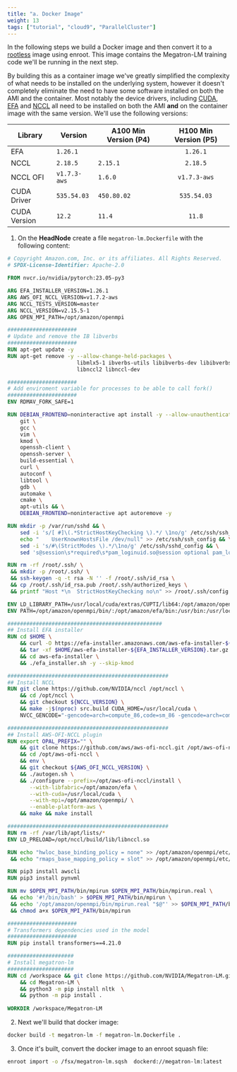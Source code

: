 ```yaml
---
title: "a. Docker Image"
weight: 13
tags: ["tutorial", "cloud9", "ParallelCluster"]
---
```


In the following steps we build a Docker image and then convert it to a [rootless](https://rootlesscontaine.rs/) image using enroot. This image contains the Megatron-LM training code we'll be running in the next step.

By building this as a container image we've greatly simplified the complexity of what needs to be installed on the underlying system, however it doesn't completely eliminate the need to have some software installed on both the AMI and the container. Most notably the device drivers, including [CUDA](https://docs.nvidia.com/deploy/cuda-compatibility/), [EFA](https://aws.amazon.com/hpc/efa/) and [NCCL](https://developer.nvidia.com/nccl) all need to be installed on both the AMI **and** on the container image with the same version. We'll use the following versions:

| Library       | Version       | A100 Min Version (P4) | H100 Min Version (P5) |
|---------------|---------------|-----------------------|:---------------------:|
|  EFA          |  `1.26.1`     |                       |     `1.26.1`          |
|  NCCL         |  `2.18.5`     |     `2.15.1`          |     `2.18.5`          |
|  NCCL OFI     |  `v1.7.3-aws` |     `1.6.0`           |     `v1.7.3-aws`      |
|  CUDA Driver  |  `535.54.03`  |      `450.80.02`      |     `535.54.03`       |
|  CUDA Version |  `12.2`       |      `11.4`           |     `11.8`            |


1. On the **HeadNode** create a file `megatron-lm.Dockerfile` with the following content:

```dockerfile
# Copyright Amazon.com, Inc. or its affiliates. All Rights Reserved.
# SPDX-License-Identifier: Apache-2.0

FROM nvcr.io/nvidia/pytorch:23.05-py3

ARG EFA_INSTALLER_VERSION=1.26.1
ARG AWS_OFI_NCCL_VERSION=v1.7.2-aws
ARG NCCL_TESTS_VERSION=master
ARG NCCL_VERSION=v2.15.5-1
ARG OPEN_MPI_PATH=/opt/amazon/openmpi

######################
# Update and remove the IB libverbs
######################
RUN apt-get update -y
RUN apt-get remove -y --allow-change-held-packages \
                      libmlx5-1 ibverbs-utils libibverbs-dev libibverbs1 \
                      libnccl2 libnccl-dev

######################
# Add enviroment variable for processes to be able to call fork()
######################
ENV RDMAV_FORK_SAFE=1

RUN DEBIAN_FRONTEND=noninteractive apt install -y --allow-unauthenticated \
    git \
    gcc \
    vim \
    kmod \
    openssh-client \
    openssh-server \
    build-essential \
    curl \
    autoconf \
    libtool \
    gdb \
    automake \
    cmake \
    apt-utils && \
    DEBIAN_FRONTEND=noninteractive apt autoremove -y

RUN mkdir -p /var/run/sshd && \
    sed -i 's/[ #]\(.*StrictHostKeyChecking \).*/ \1no/g' /etc/ssh/ssh_config && \
    echo "    UserKnownHostsFile /dev/null" >> /etc/ssh/ssh_config && \
    sed -i 's/#\(StrictModes \).*/\1no/g' /etc/ssh/sshd_config && \
    sed 's@session\s*required\s*pam_loginuid.so@session optional pam_loginuid.so@g' -i /etc/pam.d/sshd

RUN rm -rf /root/.ssh/ \
 && mkdir -p /root/.ssh/ \
 && ssh-keygen -q -t rsa -N '' -f /root/.ssh/id_rsa \
 && cp /root/.ssh/id_rsa.pub /root/.ssh/authorized_keys \
 && printf "Host *\n  StrictHostKeyChecking no\n" >> /root/.ssh/config

ENV LD_LIBRARY_PATH=/usr/local/cuda/extras/CUPTI/lib64:/opt/amazon/openmpi/lib:/opt/nccl/build/lib:/opt/amazon/efa/lib:/opt/aws-ofi-nccl/install/lib:$LD_LIBRARY_PATH
ENV PATH=/opt/amazon/openmpi/bin/:/opt/amazon/efa/bin:/usr/bin:/usr/local/bin:$PATH

#################################################
## Install EFA installer
RUN cd $HOME \
    && curl -O https://efa-installer.amazonaws.com/aws-efa-installer-${EFA_INSTALLER_VERSION}.tar.gz \
    && tar -xf $HOME/aws-efa-installer-${EFA_INSTALLER_VERSION}.tar.gz \
    && cd aws-efa-installer \
    && ./efa_installer.sh -y --skip-kmod

###################################################
## Install NCCL
RUN git clone https://github.com/NVIDIA/nccl /opt/nccl \
    && cd /opt/nccl \
    && git checkout ${NCCL_VERSION} \
    && make -j$(nproc) src.build CUDA_HOME=/usr/local/cuda \
    NVCC_GENCODE="-gencode=arch=compute_86,code=sm_86 -gencode=arch=compute_80,code=sm_80 -gencode=arch=compute_75,code=sm_75 -gencode=arch=compute_70,code=sm_70 -gencode=arch=compute_60,code=sm_60"

###################################################
## Install AWS-OFI-NCCL plugin
RUN export OPAL_PREFIX="" \
    && git clone https://github.com/aws/aws-ofi-nccl.git /opt/aws-ofi-nccl \
    && cd /opt/aws-ofi-nccl \
    && env \
    && git checkout ${AWS_OFI_NCCL_VERSION} \
    && ./autogen.sh \
    && ./configure --prefix=/opt/aws-ofi-nccl/install \
       --with-libfabric=/opt/amazon/efa \
       --with-cuda=/usr/local/cuda \
       --with-mpi=/opt/amazon/openmpi/ \
       --enable-platform-aws \
    && make && make install

###################################################
RUN rm -rf /var/lib/apt/lists/*
ENV LD_PRELOAD=/opt/nccl/build/lib/libnccl.so

RUN echo "hwloc_base_binding_policy = none" >> /opt/amazon/openmpi/etc/openmpi-mca-params.conf \
 && echo "rmaps_base_mapping_policy = slot" >> /opt/amazon/openmpi/etc/openmpi-mca-params.conf

RUN pip3 install awscli 
RUN pip3 install pynvml 

RUN mv $OPEN_MPI_PATH/bin/mpirun $OPEN_MPI_PATH/bin/mpirun.real \
 && echo '#!/bin/bash' > $OPEN_MPI_PATH/bin/mpirun \
 && echo '/opt/amazon/openmpi/bin/mpirun.real "$@"' >> $OPEN_MPI_PATH/bin/mpirun \
 && chmod a+x $OPEN_MPI_PATH/bin/mpirun

######################
# Transformers dependencies used in the model
######################
RUN pip install transformers==4.21.0

#####################
# Install megatron-lm
#####################
RUN cd /workspace && git clone https://github.com/NVIDIA/Megatron-LM.git \
	&& cd Megatron-LM \
	&& python3 -m pip install nltk  \
	&& python -m pip install .
	
WORKDIR /workspace/Megatron-LM
```

2. Next we'll build that docker image:

```bash
docker build -t megatron-lm -f megatron-lm.Dockerfile .
```

3. Once it's built, convert the docker image to an enroot squash file:

```bash
enroot import -o /fsx/megatron-lm.sqsh  dockerd://megatron-lm:latest
```